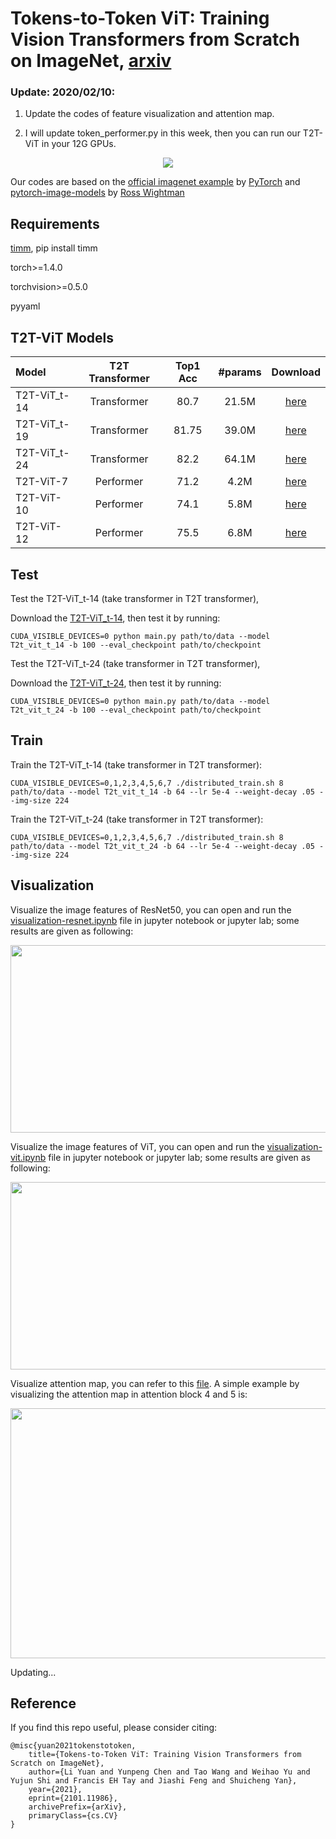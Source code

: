 # Tokens-to-Token ViT: Training Vision Transformers from Scratch on ImageNet, [arxiv](https://arxiv.org/abs/2101.11986)

### Update: 2020/02/10:

1. Update the codes of feature visualization and attention map. 

2. I will update token_performer.py in this week, then you can run our T2T-ViT in your 12G GPUs.




<p align="center">
<img src="https://github.com/yitu-opensource/T2T-ViT/blob/main/images/f1.png">
</p>

Our codes are based on the [official imagenet example](https://github.com/pytorch/examples/tree/master/imagenet) by [PyTorch](https://pytorch.org/) and [pytorch-image-models](https://github.com/rwightman/pytorch-image-models) by [Ross Wightman](https://github.com/rwightman)


## Requirements
[timm](https://github.com/rwightman/pytorch-image-models), pip install timm

torch>=1.4.0

torchvision>=0.5.0

pyyaml


## T2T-ViT Models


| Model    | T2T Transformer | Top1 Acc | #params |  Download|
| :---     |   :---:         |  :---:   |  :---:  |  :---:  | 
| T2T-ViT_t-14 | Transformer |   80.7   |  21.5M | [here](https://drive.google.com/file/d/1GG_hOMwC_ceDt_FqlESQ8QhCHATLfIJC/view?usp=sharing)  | 
| T2T-ViT_t-19 | Transformer |   81.75   |  39.0M | [here](https://drive.google.com/file/d/1GdTwGuvZKiZTs4euAmEvRwT_czDOKKqJ/view?usp=sharing) | 
| T2T-ViT_t-24 | Transformer |   82.2   |  64.1M | [here](https://drive.google.com/file/d/1Edw9jFasXFl5LVrRvJ44vMuQXOlvbDJP/view?usp=sharing) | 
| T2T-ViT-7    |  Performer  |   71.2   |  4.2M  | [here](https://drive.google.com/file/d/1nmp77cSrGfE1CeW_aUAFihfxmz4AWAcT/view?usp=sharing)| 
| T2T-ViT-10   |  Performer  |   74.1   |  5.8M  | [here](https://drive.google.com/file/d/1mn4Qyl-WfmytDSB530Nb0ie3Y5DMCzM_/view?usp=sharing)  | 
| T2T-ViT-12   |  Performer  |   75.5   |  6.8M  | [here](https://drive.google.com/file/d/1LMnlAFJsKnQLfbqX0vYs4n30H4DfXuI8/view?usp=sharing)  | 


## Test

Test the T2T-ViT_t-14 (take transformer in T2T transformer),

Download the [T2T-ViT_t-14](https://drive.google.com/file/d/1GG_hOMwC_ceDt_FqlESQ8QhCHATLfIJC/view?usp=sharing), then test it by running:

```
CUDA_VISIBLE_DEVICES=0 python main.py path/to/data --model T2t_vit_t_14 -b 100 --eval_checkpoint path/to/checkpoint
```

Test the T2T-ViT_t-24 (take transformer in T2T transformer),

Download the [T2T-ViT_t-24](https://drive.google.com/file/d/1Edw9jFasXFl5LVrRvJ44vMuQXOlvbDJP/view?usp=sharing), then test it by running:

```
CUDA_VISIBLE_DEVICES=0 python main.py path/to/data --model T2t_vit_t_24 -b 100 --eval_checkpoint path/to/checkpoint
```

## Train

Train the T2T-ViT_t-14 (take transformer in T2T transformer):
```
CUDA_VISIBLE_DEVICES=0,1,2,3,4,5,6,7 ./distributed_train.sh 8 path/to/data --model T2t_vit_t_14 -b 64 --lr 5e-4 --weight-decay .05 --img-size 224
```

Train the T2T-ViT_t-24 (take transformer in T2T transformer):
```
CUDA_VISIBLE_DEVICES=0,1,2,3,4,5,6,7 ./distributed_train.sh 8 path/to/data --model T2t_vit_t_24 -b 64 --lr 5e-4 --weight-decay .05 --img-size 224
```

## Visualization

Visualize the image features of ResNet50, you can open and run the [visualization-resnet.ipynb](https://github.com/yitu-opensource/T2T-ViT/blob/8cf18b1c99f8622292a897242240c31f87ac4489/visualization_resnet.ipynb) file in jupyter notebook or jupyter lab; some results are given as following:

<p align="center">
<img src="https://github.com/yitu-opensource/T2T-ViT/blob/main/images/resnet_conv1.png" width="600" height="300"/>
</p>

Visualize the image features of ViT, you can open and run the [visualization-vit.ipynb](https://github.com/yitu-opensource/T2T-ViT/blob/8cf18b1c99f8622292a897242240c31f87ac4489/visualization-vit.ipynb) file in jupyter notebook or jupyter lab; some results are given as following:

<p align="center">
<img src="https://github.com/yitu-opensource/T2T-ViT/blob/main/images/vit_block1.png" width="600" height="300"/>
</p>

Visualize attention map, you can refer to this [file](https://github.com/jeonsworld/ViT-pytorch/blob/main/visualize_attention_map.ipynb). A simple example by visualizing the attention map in attention block 4 and 5 is:


<p align="center">
<img src="https://github.com/yitu-opensource/T2T-ViT/blob/main/images/attention_visualization.png" width="600" height="400"/>
</p>



Updating...

## Reference
If you find this repo useful, please consider citing:
```
@misc{yuan2021tokenstotoken,
    title={Tokens-to-Token ViT: Training Vision Transformers from Scratch on ImageNet},
    author={Li Yuan and Yunpeng Chen and Tao Wang and Weihao Yu and Yujun Shi and Francis EH Tay and Jiashi Feng and Shuicheng Yan},
    year={2021},
    eprint={2101.11986},
    archivePrefix={arXiv},
    primaryClass={cs.CV}
}
```
